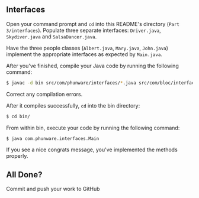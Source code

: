 ## Interfaces

Open your command prompt and `cd` into this README's directory (`Part 3/interfaces`). Populate three separate interfaces: `Driver.java`, `Skydiver.java` and `SalsaDancer.java`.

Have the three people classes (`Albert.java`, `Mary.java`, `John.java`) implement the appropriate interfaces as expected by `Main.java`.

After you've finished, compile your Java code by running the following command:

```bash
$ javac -d bin src/com/phunware/interfaces/*.java src/com/bloc/interfaces/*/*.java src/com/phunware/interfaces/*/*/*.java
```

Correct any compilation errors.

After it compiles successfully, `cd` into the bin directory:

```bash
$ cd bin/
```

From within bin, execute your code by running the following command:

```bash
$ java com.phunware.interfaces.Main
```

If you see a nice congrats message, you've implemented the methods properly.

## All Done?

Commit and push your work to GitHub
